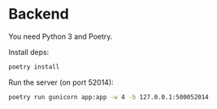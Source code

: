 # Backend

You need Python 3 and Poetry.

Install deps:

```sh
poetry install
```

Run the server (on port 52014):

```sh
poetry run gunicorn app:app -w 4 -b 127.0.0.1:500052014
```